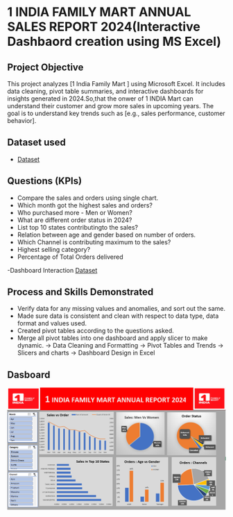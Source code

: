 # 1 INDIA FAMILY MART ANNUAL SALES REPORT 2024(Interactive Dashbaord creation using MS Excel)
## Project Objective 
This project analyzes [1 India Family Mart ] using Microsoft Excel. It includes data cleaning, pivot table summaries, and interactive dashboards for insights generated in 2024.So,that the onwer of 1 INDIA Mart can understand their customer and grow more sales in upcoming years. The goal is to understand key trends such as [e.g., sales performance, customer behavior].

## Dataset used
- <a href="https://github.com/SayanB29/Excel-Data-Analysis-Dashboard-Project/blob/main/1%20India%20Family%20Mart%20Data%20Analysis.xlsx">Dataset</a>

## Questions (KPIs)
- Compare the sales and orders using single chart.
- Which month got the highest sales and orders?
- Who purchased more - Men or Women?
- What are different order status in 2024?
- List top 10 states contributingto the sales?
- Relation between age and gender based on number of orders.
- Which Channel is contributing maximum to the sales?
- Highest selling category?
- Percentage of Total Orders delivered

-Dashboard Interaction <a href="https://github.com/SayanB29/Excel-Data-Analysis-Dashboard-Project/blob/main/Dashboard%20Screenshot.png"> Dataset</a>

## Process and Skills Demonstrated 
- Verify data for any missing values and anomalies, and sort out the same.
- Made sure data is consistent and clean with respect to data type, data format and values used.
- Created pivot tables according to the questions asked.
- Merge all pivot tables into one dashboard and apply slicer to make dynamic.
-> Data Cleaning and Formatting
-> Pivot Tables and Trends
-> Slicers and charts
-> Dashboard Design in Excel

## Dasboard
![Dashboard Screenshot](https://github.com/SayanB29/Excel-Data-Analysis-Dashboard-Project/blob/main/Dashboard%20Screenshot.png)


